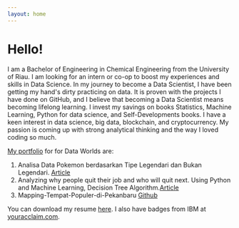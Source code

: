 ```yaml
---
layout: home
---
```

# Hello!

I am a Bachelor of Engineering in Chemical Engineering from the University of Riau. I am looking for an intern or co-op to boost my experiences and skills in Data Science. In my journey to become a Data Scientist, I have been getting my hand's dirty practicing on data. It is proven with the projects I have done on GitHub, and I believe that becoming a Data Scientist means becoming lifelong learning. I invest my savings on books Statistics, Machine Learning, Python for data science, and Self-Developments books. I have a keen interest in data science, big data, blockchain, and cryptocurrency. My passion is coming up with strong analytical thinking and the way I loved coding so much.

[My portfolio](https://github.com/bhaskoro-muthohar/DataScienceLearning) for for Data Worlds are:
1. Analisa Data Pokemon berdasarkan Tipe Legendari dan Bukan Legendari. [Article](https://www.linkedin.com/pulse/analisa-data-pokemon-berdasarkan-tipe-legendari-dan-bukan-muthohar/)
2. Analyzing why people quit their job and who will quit next. Using Python and Machine Learning, Decision Tree Algorithm.[Article](https://www.linkedin.com/pulse/analyzing-why-people-quit-job-who-next-using-python-machine-muthohar/)
3. Mapping-Tempat-Populer-di-Pekanbaru [Github](https://github.com/bhaskoro-muthohar/Mapping-Tempat-Populer-di-Pekanbaru)


You can download my resume [here](https://drive.google.com/file/d/197ExIGXfQezEPQlAX2ALMnBXTJwOIVku/view?usp=sharing). I also have badges from IBM at [youracclaim.com](https://www.youracclaim.com/users/bhaskoro-muthohar/badges).
